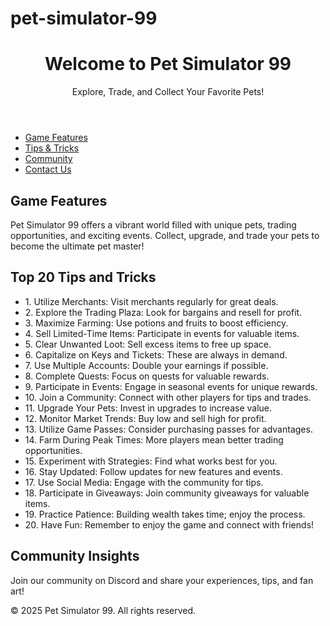 # pet-simulator-99
<!DOCTYPE html>
<html lang="en">
<head>
    <meta charset="UTF-8">
    <meta name="viewport" content="width=device-width, initial-scale=1.0">
    <title>Pet Simulator 99</title>
    <link rel="stylesheet" href="styles.css">
</head>
<body>
    <header>
        <h1>Welcome to Pet Simulator 99</h1>
        <p>Explore, Trade, and Collect Your Favorite Pets!</p>
    </header>
    <nav>
        <ul>
            <li><a href="#features">Game Features</a></li>
            <li><a href="#tips">Tips & Tricks</a></li>
            <li><a href="#community">Community</a></li>
            <li><a href="#contact">Contact Us</a></li>
        </ul>
    </nav>
    <main>
        <section id="features">
            <h2>Game Features</h2>
            <p>Pet Simulator 99 offers a vibrant world filled with unique pets, trading opportunities, and exciting events. Collect, upgrade, and trade your pets to become the ultimate pet master!</p>
        </section>
        <section id="tips">
            <h2>Top 20 Tips and Tricks</h2>
            <ul>
                <li>1. Utilize Merchants: Visit merchants regularly for great deals.</li>
                <li>2. Explore the Trading Plaza: Look for bargains and resell for profit.</li>
                <li>3. Maximize Farming: Use potions and fruits to boost efficiency.</li>
                <li>4. Sell Limited-Time Items: Participate in events for valuable items.</li>
                <li>5. Clear Unwanted Loot: Sell excess items to free up space.</li>
                <li>6. Capitalize on Keys and Tickets: These are always in demand.</li>
                <li>7. Use Multiple Accounts: Double your earnings if possible.</li>
                <li>8. Complete Quests: Focus on quests for valuable rewards.</li>
                <li>9. Participate in Events: Engage in seasonal events for unique rewards.</li>
                <li>10. Join a Community: Connect with other players for tips and trades.</li>
                <li>11. Upgrade Your Pets: Invest in upgrades to increase value.</li>
                <li>12. Monitor Market Trends: Buy low and sell high for profit.</li>
                <li>13. Utilize Game Passes: Consider purchasing passes for advantages.</li>
                <li>14. Farm During Peak Times: More players mean better trading opportunities.</li>
                <li>15. Experiment with Strategies: Find what works best for you.</li>
                <li>16. Stay Updated: Follow updates for new features and events.</li>
                <li>17. Use Social Media: Engage with the community for tips.</li>
                <li>18. Participate in Giveaways: Join community giveaways for valuable items.</li>
                <li>19. Practice Patience: Building wealth takes time; enjoy the process.</li>
                <li>20. Have Fun: Remember to enjoy the game and connect with friends!</li>
            </ul>
        </section>
        <section id="community">
            <h2>Community Insights</h2>
            <p>Join our community on Discord and share your experiences, tips, and fan art!</p>
        </section>
    </main>
    <footer>
        <p>&copy; 2025 Pet Simulator 99. All rights reserved.</p>
    </footer>
</body>
</html>
